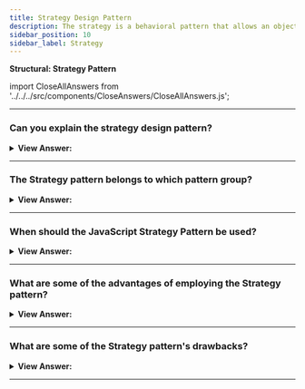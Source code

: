 ```yaml
---
title: Strategy Design Pattern
description: The strategy is a behavioral pattern that allows an object to shift its way of responding to changes in its internal state.
sidebar_position: 10
sidebar_label: Strategy
---
```


**Structural: Strategy Pattern**

import CloseAllAnswers from '../../../src/components/CloseAnswers/CloseAllAnswers.js';

<CloseAllAnswers />

---

### Can you explain the strategy design pattern?

<details className='answer'>
  <summary>
    <strong>View Answer:</strong>
  </summary>
  <div>
    <div>
      <strong>Interview Response:</strong> The Strategy pattern encapsulates various algorithms (or strategies) for a specific task. It enables a method to be replaced at runtime with another method (Strategy) without the client knowing it. The Strategy pattern is essentially a collection of interchangeable algorithms.<br/>
    </div>
    <div>
</div><br />
  <div><strong className="codeExample">Code Example:</strong><br /><br />

<img src="/img/javascript-Strategy.jpg" /><br /><br />

**This pattern's objects are as follows:**

**Context** -- example code: Shipping

- keeps track of the current Strategy object
- provides an interface by which clients can request Strategy computations
- enables clients to adjust their strategy

**Strategy** -- example code: UPS, USPS, FedEx

- implements the algorithm using the Strategy interface

<br/>

```js
let Shipping = function () {
  this.company = '';
};

Shipping.prototype = {
  setStrategy: function (company) {
    this.company = company;
  },

  calculate: function (package) {
    return this.company.calculate(package);
  },
};

let UPS = function () {
  this.calculate = function (package) {
    // calculations...
    return '$45.95';
  };
};

let USPS = function () {
  this.calculate = function (package) {
    // calculations...
    return '$39.40';
  };
};

let Fedex = function () {
  this.calculate = function (package) {
    // calculations...
    return '$43.20';
  };
};

function run() {
  let package = { from: '76712', to: '10012', weigth: 'lkg' };

  // the 3 strategies

  let ups = new UPS();
  let usps = new USPS();
  let fedex = new Fedex();

  let shipping = new Shipping();

  shipping.setStrategy(ups);
  console.log('UPS Strategy: ' + shipping.calculate(package));
  shipping.setStrategy(usps);
  console.log('USPS Strategy: ' + shipping.calculate(package));
  shipping.setStrategy(fedex);
  console.log('Fedex Strategy: ' + shipping.calculate(package));
}

run();

/*

OUTPUT:

UPS Strategy: $45.95
USPS Strategy: $39.40
Fedex Strategy: $43.20

*/
```

</div>
 </div>

</details>

---

### The Strategy pattern belongs to which pattern group?

<details>
  <summary>
    <strong>View Answer:</strong>
  </summary>
  <div>
    <div>
      <strong>Interview Response:</strong> The Strategy pattern is part of the Behavioral design pattern set.
    </div>
  </div>
</details>

---

### When should the JavaScript Strategy Pattern be used?

<details>
  <summary>
    <strong>View Answer:</strong>
  </summary>
  <div>
    <div>
      <strong>Interview Response:</strong> Strategy Pattern Use-Cases.
    </div>
    <br />
    <div></div>

- When you need to employ several algorithms with varying versions, you must construct a concrete class (this may include one or more functions) to implement your algorithm.
- When there are conditional statements around by several connected algorithms
- When the majority of your classes exhibit similar behaviors

<br />
  </div>
</details>

---

### What are some of the advantages of employing the Strategy pattern?

<details>
  <summary>
    <strong>View Answer:</strong>
  </summary>
  <div>
    <div>
      <strong>Interview Response:</strong> Benefits of the Strategy Pattern
    </div>
    <br />
    <div></div>

- At runtime, you can alter the algorithms utilized within an object.
- You can separate an algorithm's implementation specifics from the code that utilizes it.
- It use the composition in place of inheritance
- The principle of open/closed. You may implement new tactics without changing the context.

<br />
  </div>
</details>

---

### What are some of the Strategy pattern's drawbacks?

<details>
  <summary>
    <strong>View Answer:</strong>
  </summary>
  <div>
    <div>
      <strong>Interview Response:</strong> Drawbacks of the Strategy Pattern.
    </div>
    <br />
    <div></div>

- If you only have a few algorithms that seldom change, there's no point in complicating the program with new classes and interfaces that come with the pattern.
- Clients must understand the distinctions between tactics to choose the best one.
- Many current programming languages feature functional types, which allow you to implement different variants of an algorithm within a collection of anonymous functions. You may then utilize these methods the same way you used Strategy objects, but without cluttering your code with unnecessary classes and interfaces.

<br />
  </div>
</details>

---
